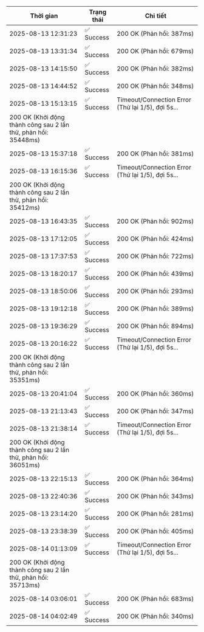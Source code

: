 | Thời gian | Trạng thái | Chi tiết |
|---|---|---|
| 2025-08-13 12:31:23 | ✅ Success | 200 OK (Phản hồi: 387ms) |
| 2025-08-13 13:31:34 | ✅ Success | 200 OK (Phản hồi: 679ms) |
| 2025-08-13 14:15:50 | ✅ Success | 200 OK (Phản hồi: 382ms) |
| 2025-08-13 14:44:52 | ✅ Success | 200 OK (Phản hồi: 348ms) |
| 2025-08-13 15:13:15 | ✅ Success | Timeout/Connection Error (Thử lại 1/5), đợi 5s...
200 OK (Khởi động thành công sau 2 lần thử, phản hồi: 35448ms) |
| 2025-08-13 15:37:18 | ✅ Success | 200 OK (Phản hồi: 381ms) |
| 2025-08-13 16:15:36 | ✅ Success | Timeout/Connection Error (Thử lại 1/5), đợi 5s...
200 OK (Khởi động thành công sau 2 lần thử, phản hồi: 35412ms) |
| 2025-08-13 16:43:35 | ✅ Success | 200 OK (Phản hồi: 902ms) |
| 2025-08-13 17:12:05 | ✅ Success | 200 OK (Phản hồi: 424ms) |
| 2025-08-13 17:37:53 | ✅ Success | 200 OK (Phản hồi: 722ms) |
| 2025-08-13 18:20:17 | ✅ Success | 200 OK (Phản hồi: 439ms) |
| 2025-08-13 18:50:06 | ✅ Success | 200 OK (Phản hồi: 293ms) |
| 2025-08-13 19:12:18 | ✅ Success | 200 OK (Phản hồi: 389ms) |
| 2025-08-13 19:36:29 | ✅ Success | 200 OK (Phản hồi: 894ms) |
| 2025-08-13 20:16:22 | ✅ Success | Timeout/Connection Error (Thử lại 1/5), đợi 5s...
200 OK (Khởi động thành công sau 2 lần thử, phản hồi: 35351ms) |
| 2025-08-13 20:41:04 | ✅ Success | 200 OK (Phản hồi: 360ms) |
| 2025-08-13 21:13:43 | ✅ Success | 200 OK (Phản hồi: 347ms) |
| 2025-08-13 21:38:14 | ✅ Success | Timeout/Connection Error (Thử lại 1/5), đợi 5s...
200 OK (Khởi động thành công sau 2 lần thử, phản hồi: 36051ms) |
| 2025-08-13 22:15:13 | ✅ Success | 200 OK (Phản hồi: 364ms) |
| 2025-08-13 22:40:36 | ✅ Success | 200 OK (Phản hồi: 343ms) |
| 2025-08-13 23:14:20 | ✅ Success | 200 OK (Phản hồi: 281ms) |
| 2025-08-13 23:38:39 | ✅ Success | 200 OK (Phản hồi: 405ms) |
| 2025-08-14 01:13:09 | ✅ Success | Timeout/Connection Error (Thử lại 1/5), đợi 5s...
200 OK (Khởi động thành công sau 2 lần thử, phản hồi: 35713ms) |
| 2025-08-14 03:06:01 | ✅ Success | 200 OK (Phản hồi: 683ms) |
| 2025-08-14 04:02:49 | ✅ Success | 200 OK (Phản hồi: 340ms) |
